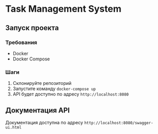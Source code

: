 # Task Management System

## Запуск проекта

### Требования
- Docker
- Docker Compose

### Шаги
1. Склонируйте репозиторий
2. Запустите команду `docker-compose up`
3. API будет доступно по адресу `http://localhost:8080`

## Документация API
Документация доступна по адресу `http://localhost:8080/swagger-ui.html`

